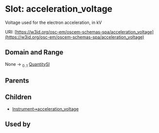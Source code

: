 
# Slot: acceleration_voltage

Voltage used for the electron acceleration, in kV

URI: [https://w3id.org/osc-em/oscem-schemas-spa/acceleration_voltage](https://w3id.org/osc-em/oscem-schemas-spa/acceleration_voltage)


## Domain and Range

None &#8594;  <sub>0..1</sub> [QuantitySI](QuantitySI.md)

## Parents


## Children

 *  [Instrument➞acceleration_voltage](Instrument_acceleration_voltage.md)

## Used by

